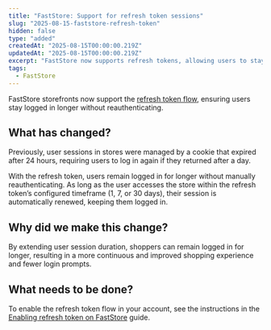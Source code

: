```yaml
---
title: "FastStore: Support for refresh token sessions"
slug: "2025-08-15-faststore-refresh-token"
hidden: false
type: "added"
createdAt: "2025-08-15T00:00:00.219Z"
updatedAt: "2025-08-15T00:00:00.219Z"
excerpt: "FastStore now supports refresh tokens, allowing users to stay logged in longer without reauthenticating, improving the shopping experience."
tags:
  - FastStore
---
```


FastStore storefronts now support the [refresh token flow](https://developers.vtex.com/docs/guides/faststore/security-enabling-refresh-token), ensuring users stay logged in longer without reauthenticating.

## What has changed?

Previously, user sessions in stores were managed by a cookie that expired after 24 hours, requiring users to log in again if they returned after a day.

With the refresh token, users remain logged in for longer without manually reauthenticating. As long as the user accesses the store within the refresh token’s configured timeframe (1, 7, or 30 days), their session is automatically renewed, keeping them logged in.

## Why did we make this change?

By extending user session duration, shoppers can remain logged in for longer, resulting in a more continuous and improved shopping experience and fewer login prompts.

## What needs to be done?

To enable the refresh token flow in your account, see the instructions in the [Enabling refresh token on FastStore](https://developers.vtex.com/docs/guides/faststore/security-enabling-refresh-token) guide.
